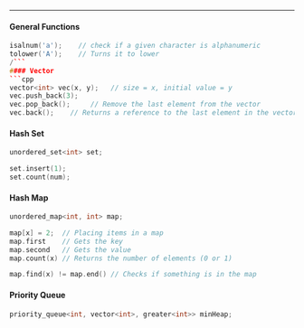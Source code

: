 ***

#### General Functions
```cpp
isalnum('a');    // check if a given character is alphanumeric
tolower('A');    // Turns it to lower
/```
#### Vector
```cpp
vector<int> vec(x, y);   // size = x, initial value = y
vec.push_back(3);
vec.pop_back();     // Remove the last element from the vector
vec.back();    // Returns a reference to the last element in the vector
```
#### Hash Set
```cpp
unordered_set<int> set;

set.insert(1);
set.count(num);
```

#### Hash Map
```cpp
unordered_map<int, int> map;

map[x] = 2;  // Placing items in a map
map.first    // Gets the key
map.second   // Gets the value
map.count(x) // Returns the number of elements (0 or 1)

map.find(x) != map.end() // Checks if something is in the map
```


#### Priority Queue
```cpp
priority_queue<int, vector<int>, greater<int>> minHeap;
```